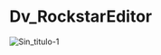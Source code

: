 # Dv_RockstarEditor
![Sin_titulo-1](https://user-images.githubusercontent.com/78751414/210389872-b14d2df9-b40f-4d9b-9675-4ecf08ae7db1.png)
